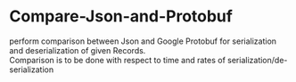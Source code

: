 # Compare-Json-and-Protobuf
perform   comparison   between   Json   and   Google  Protobuf   for   serialization   and   deserialization   of   given   Records.   
Comparison   is   to  be done with respect to time and rates of serialization/de-serialization
